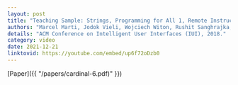 ```yaml
---
layout: post
title: "Teaching Sample: Strings, Programming for All 1, Remote Instruction, Fall 2021, Unviersity of Utah Asia Campus"
authors: "Marcel Marti, Jodok Vieli, Wojciech Witon, Rushit Sanghrajka, Daniel Inversini, Diana Wotruba, Isabel Simo, Sasha Schriber, Markus Gross, Mubbasir Kapadia"
details: "ACM Conference on Intelligent User Interfaces (IUI), 2018."
category: video
date: 2021-12-21
linktovid: https://youtube.com/embed/up6f72oDzb0
---
```


[Paper]({{ "/papers/cardinal-6.pdf)" }})
